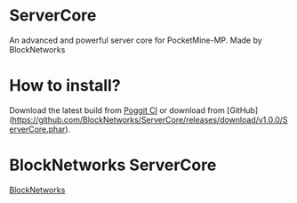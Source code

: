 # ServerCore
An advanced and powerful server core for PocketMine-MP. Made by BlockNetworks

# How to install?
Download the latest build from [Poggit CI](https://poggit.pmmp.io/ci/IceCruelStuff/ServerCore/ServerCore) or download from [GitHub] (https://github.com/BlockNetworks/ServerCore/releases/download/v1.0.0/ServerCore.phar).

# BlockNetworks ServerCore
[BlockNetworks](https://github.com/BlockNetworks/ServerCore)
